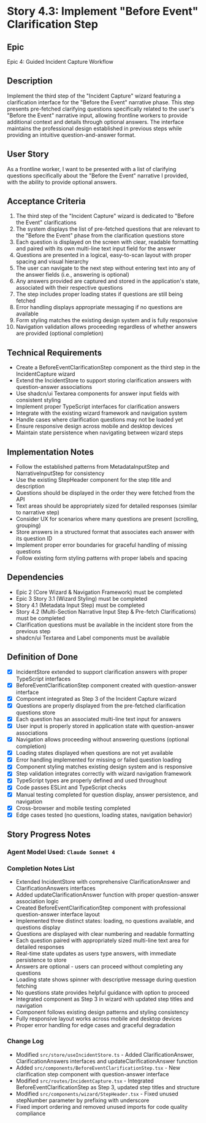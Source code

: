 # Story 4.3: Implement "Before Event" Clarification Step

## Epic
Epic 4: Guided Incident Capture Workflow

## Description
Implement the third step of the "Incident Capture" wizard featuring a clarification interface for the "Before the Event" narrative phase. This step presents pre-fetched clarifying questions specifically related to the user's "Before the Event" narrative input, allowing frontline workers to provide additional context and details through optional answers. The interface maintains the professional design established in previous steps while providing an intuitive question-and-answer format.

## User Story
As a frontline worker, I want to be presented with a list of clarifying questions specifically about the "Before the Event" narrative I provided, with the ability to provide optional answers.

## Acceptance Criteria
1. The third step of the "Incident Capture" wizard is dedicated to "Before the Event" clarifications
2. The system displays the list of pre-fetched questions that are relevant to the "Before the Event" phase from the clarification questions store
3. Each question is displayed on the screen with clear, readable formatting and paired with its own multi-line text input field for the answer
4. Questions are presented in a logical, easy-to-scan layout with proper spacing and visual hierarchy
5. The user can navigate to the next step without entering text into any of the answer fields (i.e., answering is optional)
6. Any answers provided are captured and stored in the application's state, associated with their respective questions
7. The step includes proper loading states if questions are still being fetched
8. Error handling displays appropriate messaging if no questions are available
9. Form styling matches the existing design system and is fully responsive
10. Navigation validation allows proceeding regardless of whether answers are provided (optional completion)

## Technical Requirements
- Create a BeforeEventClarificationStep component as the third step in the IncidentCapture wizard
- Extend the IncidentStore to support storing clarification answers with question-answer associations
- Use shadcn/ui Textarea components for answer input fields with consistent styling
- Implement proper TypeScript interfaces for clarification answers
- Integrate with the existing wizard framework and navigation system
- Handle cases where clarification questions may not be loaded yet
- Ensure responsive design across mobile and desktop devices
- Maintain state persistence when navigating between wizard steps

## Implementation Notes
- Follow the established patterns from MetadataInputStep and NarrativeInputStep for consistency
- Use the existing StepHeader component for the step title and description
- Questions should be displayed in the order they were fetched from the API
- Text areas should be appropriately sized for detailed responses (similar to narrative step)
- Consider UX for scenarios where many questions are present (scrolling, grouping)
- Store answers in a structured format that associates each answer with its question ID
- Implement proper error boundaries for graceful handling of missing questions
- Follow existing form styling patterns with proper labels and spacing

## Dependencies
- Epic 2 (Core Wizard & Navigation Framework) must be completed
- Epic 3 Story 3.1 (Wizard Styling) must be completed  
- Story 4.1 (Metadata Input Step) must be completed
- Story 4.2 (Multi-Section Narrative Input Step & Pre-fetch Clarifications) must be completed
- Clarification questions must be available in the incident store from the previous step
- shadcn/ui Textarea and Label components must be available

## Definition of Done
- [x] IncidentStore extended to support clarification answers with proper TypeScript interfaces
- [x] BeforeEventClarificationStep component created with question-answer interface
- [x] Component integrated as Step 3 of the Incident Capture wizard
- [x] Questions are properly displayed from the pre-fetched clarification questions store
- [x] Each question has an associated multi-line text input for answers
- [x] User input is properly stored in application state with question-answer associations
- [x] Navigation allows proceeding without answering questions (optional completion)
- [x] Loading states displayed when questions are not yet available
- [x] Error handling implemented for missing or failed question loading
- [x] Component styling matches existing design system and is responsive
- [x] Step validation integrates correctly with wizard navigation framework
- [x] TypeScript types are properly defined and used throughout
- [x] Code passes ESLint and TypeScript checks
- [x] Manual testing completed for question display, answer persistence, and navigation
- [x] Cross-browser and mobile testing completed
- [x] Edge cases tested (no questions, loading states, navigation behavior)

## Story Progress Notes

### Agent Model Used: `Claude Sonnet 4`

### Completion Notes List
- Extended IncidentStore with comprehensive ClarificationAnswer and ClarificationAnswers interfaces
- Added updateClarificationAnswer function with proper question-answer association logic
- Created BeforeEventClarificationStep component with professional question-answer interface layout
- Implemented three distinct states: loading, no questions available, and questions display
- Questions are displayed with clear numbering and readable formatting
- Each question paired with appropriately sized multi-line text area for detailed responses
- Real-time state updates as users type answers, with immediate persistence to store
- Answers are optional - users can proceed without completing any questions
- Loading state shows spinner with descriptive message during question fetching
- No questions state provides helpful guidance with option to proceed
- Integrated component as Step 3 in wizard with updated step titles and navigation
- Component follows existing design patterns and styling consistency
- Fully responsive layout works across mobile and desktop devices
- Proper error handling for edge cases and graceful degradation

### Change Log
- Modified `src/store/useIncidentStore.ts` - Added ClarificationAnswer, ClarificationAnswers interfaces and updateClarificationAnswer function
- Added `src/components/BeforeEventClarificationStep.tsx` - New clarification step component with question-answer interface
- Modified `src/routes/IncidentCapture.tsx` - Integrated BeforeEventClarificationStep as Step 3, updated step titles and structure
- Modified `src/components/wizard/StepHeader.tsx` - Fixed unused stepNumber parameter by prefixing with underscore
- Fixed import ordering and removed unused imports for code quality compliance